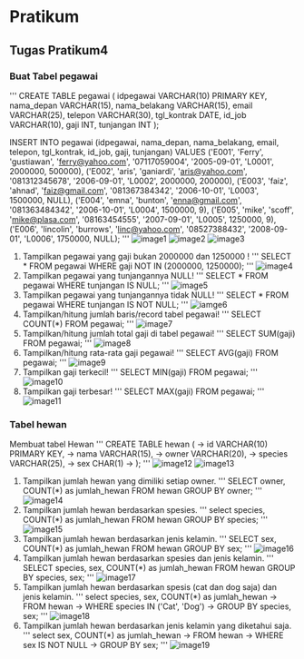 # Pratikum
## Tugas Pratikum4

### Buat Tabel pegawai
'''
CREATE TABLE pegawai (
  idpegawai VARCHAR(10) PRIMARY KEY,
  nama_depan VARCHAR(15),
  nama_belakang VARCHAR(15),
  email VARCHAR(25),
  telepon VARCHAR(30),
  tgl_kontrak DATE,
  id_job VARCHAR(10),
  gaji INT,
  tunjangan INT
);


INSERT INTO pegawai (idpegawai, nama_depan, nama_belakang, email, telepon, tgl_kontrak, id_job, gaji, tunjangan)
VALUES
('E001', 'Ferry', 'gustiawan', 'ferry@yahoo.com', '07117059004', '2005-09-01', 'L0001', 2000000, 500000),
('E002', 'aris', 'ganiardi', 'aris@yahoo.com', '081312345678', '2006-09-01', 'L0002', 2000000, 200000),
('E003', 'faiz', 'ahnad', 'faiz@gmail.com', '081367384342', '2006-10-01', 'L0003', 1500000, NULL),
('E004', 'emna', 'bunton', 'enna@gmail.com', '081363484342', '2006-10-01', 'L0004', 1500000, 9),
('E005', 'mike', 'scoff', 'mike@plasa.com', '08163454555', '2007-09-01', 'L0005', 1250000, 9),
('E006', 'lincolin', 'burrows', 'linc@yahoo.com', '08527388432', '2008-09-01', 'L0006', 1750000, NULL); 
'''
![image1](SS/SS1.png)
![image2](SS/SS2.png)
![image3](SS/SS3.png)

1. Tampilkan pegawai yang gaji bukan 2000000 dan 1250000 !
'''
SELECT * FROM pegawai WHERE gaji NOT IN (2000000, 1250000);
'''
![image4](SS/SS4.png)
2. Tampilkan pegawai yang tunjangannya NULL!
'''
SELECT * FROM pegawai WHERE tunjangan IS NULL;
'''
![image5](SS/SS5.png)
3. Tampilkan pegawai yang tunjangannya tidak NULL!
'''
SELECT * FROM pegawai WHERE tunjangan IS NOT NULL;
'''
![iamge6](SS/SS6.png)
4. Tampilkan/hitung jumlah baris/record tabel pegawai!
'''
SELECT COUNT(*) FROM pegawai;
'''
![image7](SS/SS7.png)
5. Tampilkan/hitung jumlah total gaji di tabel pegawai!
'''
SELECT SUM(gaji) FROM pegawai;
'''
![image8](SS/SS8.png)
6. Tampilkan/hitung rata-rata gaji pegawai!
'''
SELECT AVG(gaji) FROM pegawai;
'''
![image9](SS/SS9.png)
7. Tampilkan gaji terkecil!
'''
SELECT MIN(gaji) FROM pegawai;
'''
![image10](SS/SS10.png)
8. Tampilkan gaji terbesar!
'''
SELECT MAX(gaji) FROM pegawai;
'''
![image11](SS/SS11.png)

### Tabel hewan
Membuat tabel Hewan
'''
CREATE TABLE hewan (
    -> id VARCHAR(10) PRIMARY KEY,
    -> nama VARCHAR(15),
    -> owner VARCHAR(20),
    -> species VARCHAR(25),
    -> sex CHAR(1)
    -> );
'''
![image12](SS/SS12.png)
![image13](SS/SS13.png)
1. Tampilkan jumlah hewan yang dimiliki setiap owner.
'''
SELECT owner, COUNT(*) as jumlah_hewan FROM hewan GROUP BY owner;
'''
![image14](SS/SS14.png)
2. Tampilkan jumlah hewan berdasarkan spesies.
'''
select species, COUNT(*) as jumlah_hewan FROM hewan GROUP BY species;
'''
![image15](SS/SS15.png)
3. Tampilkan jumlah hewan berdasarkan jenis kelamin.
'''
SELECT sex, COUNT(*) as jumlah_hewan FROM hewan GROUP BY sex;
'''
![image16](SS/SS16.png)
4. Tampilkan jumlah hewan berdasarkan spesies dan jenis kelamin.
'''
SELECT species, sex, COUNT(*) as jumlah_hewan FROM hewan GROUP BY species, sex;
'''
![image17](SS/SS17.png)
5. Tampilkan jumlah hewan berdasarkan spesis (cat dan dog saja) dan jenis kelamin.
'''
select species, sex, COUNT(*) as jumlah_hewan
    -> FROM hewan
    -> WHERE species IN ('Cat', 'Dog')
    -> GROUP BY species, sex;
'''
![image18](SS/SS18.png)
6. Tampilkan jumlah hewan berdasarkan jenis kelamin yang diketahui saja.
'''
 select sex, COUNT(*) as jumlah_hewan
    -> FROM hewan
    -> WHERE sex IS NOT NULL
    -> GROUP BY sex;
'''
![image19](SS/SS19.png)